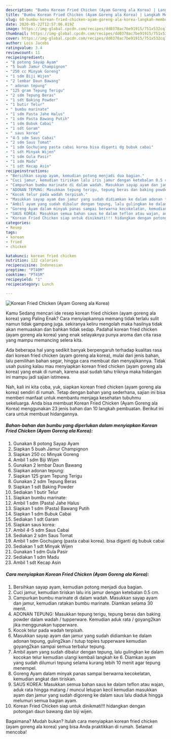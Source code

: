 ```yaml
---
description: "Bumbu Korean Fried Chicken (Ayam Goreng ala Korea) | Langkah Membuat Korean Fried Chicken (Ayam Goreng ala Korea) Yang Bikin Ngiler"
title: "Bumbu Korean Fried Chicken (Ayam Goreng ala Korea) | Langkah Membuat Korean Fried Chicken (Ayam Goreng ala Korea) Yang Bikin Ngiler"
slug: 60-bumbu-korean-fried-chicken-ayam-goreng-ala-korea-langkah-membuat-korean-fried-chicken-ayam-goreng-ala-korea-yang-bikin-ngiler
date: 2020-05-22T12:57:06.819Z
image: https://img-global.cpcdn.com/recipes/dd0378ac7be91915/751x532cq70/korean-fried-chicken-ayam-goreng-ala-korea-foto-resep-utama.jpg
thumbnail: https://img-global.cpcdn.com/recipes/dd0378ac7be91915/751x532cq70/korean-fried-chicken-ayam-goreng-ala-korea-foto-resep-utama.jpg
cover: https://img-global.cpcdn.com/recipes/dd0378ac7be91915/751x532cq70/korean-fried-chicken-ayam-goreng-ala-korea-foto-resep-utama.jpg
author: Lois Jacobs
ratingvalue: 3.4
reviewcount: 11
recipeingredient:
- "8 potong Sayap Ayam"
- "5 buah Jamur Champignon"
- "250 cc Minyak Goreng"
- "1 sdm Biji Wijen"
- "2 lembar Daun Bawang"
- " adonan tepung"
- "125 gram Tepung Terigu"
- "2 sdm Tepung Beras"
- "1 sdt Baking Powder"
- "1 butir Telur"
- " bumbu marinate"
- "1 sdm Pasta Jahe Halus"
- "1 sdm Pasta Bawang Putih"
- "1 sdm Bubuk Cabai"
- "1 sdt Garam"
- " saus korea"
- "4-5 sdm Saus Cabai"
- "2 sdm Saus Tomat"
- "1 sdm Gochujang pasta cabai korea bisa diganti dg bubuk cabai"
- "1 sdt Minyak Wijen"
- "1 sdm Gula Pasir"
- "1 sdm Madu"
- "1 sdt Kecap Asin"
recipeinstructions:
- "Bersihkan sayap ayam, kemudian potong menjadi dua bagian."
- "Cuci jamur, kemudian tiriskan lalu iris jamur dengan ketebalan 0.5 cm."
- "Campurkan bumbu marinate di dalam wadah. Masukkan sayap ayam dan jamur, kemudian ratakan bumbu marinate. Diamkan selama 30 menit."
- "ADONAN TEPUNG: Masukkan tepung terigu, tepung beras dan baking powder dalam wadah / tupperware. Kemudian aduk rata / goyang2kan jika menggunakan tupperware."
- "Kocok telur pada wadah terpisah."
- "Masukkan sayap ayam dan jamur yang sudah didiamkan ke dalam adonan tepung, guling2kan / tutup toples tupperware kemudian goyang2kan sampai semua terbalur tepung."
- "Ambil ayam yang sudah dibalur dengan tepung, lalu gulingkan ke dalam kocokan telur kemudian ulangi kembali langkah ke 6. Diamkan ayam yang sudah dilumuri tepung selama kurang lebih 10 menit agar tepung menempel."
- "Goreng Ayam dalam minyak panas sampai berwarna kecokelatan, kemudian angkat dan tiriskan."
- "SAUS KOREA: Masukkan semua bahan saus ke dalam teflon atau wajan, aduk rata hingga matang / muncul letupan kecil kemudian masukkan ayam dan jamur yang sudah digoreng ke dalam saus lalu diaduk hingga melumuri semua bagian ayam."
- "Korean Fried Chicken siap untuk dinikmati!!! hidangkan dengan potongan daun bawang dan biji wijen."
categories:
- Resep
tags:
- korean
- fried
- chicken

katakunci: korean fried chicken 
nutrition: 122 calories
recipecuisine: Indonesian
preptime: "PT40M"
cooktime: "PT45M"
recipeyield: "1"
recipecategory: Lunch

---
```



![Korean Fried Chicken (Ayam Goreng ala Korea)](https://img-global.cpcdn.com/recipes/dd0378ac7be91915/751x532cq70/korean-fried-chicken-ayam-goreng-ala-korea-foto-resep-utama.jpg)

Kamu Sedang mencari ide resep korean fried chicken (ayam goreng ala korea) yang Paling Enak? Cara menyiapkannya memang tidak terlalu sulit namun tidak gampang juga. sekiranya keliru mengolah maka hasilnya tidak akan memuaskan dan bahkan tidak sedap. Padahal korean fried chicken (ayam goreng ala korea) yang enak selayaknya punya aroma dan cita rasa yang mampu memancing selera kita.

Ada beberapa hal yang sedikit banyak berpengaruh terhadap kualitas rasa dari korean fried chicken (ayam goreng ala korea), mulai dari jenis bahan, lalu pemilihan bahan segar, hingga cara membuat dan menyajikannya. Tidak usah pusing kalau mau menyiapkan korean fried chicken (ayam goreng ala korea) yang enak di rumah, karena asal sudah tahu triknya maka hidangan ini mampu jadi sajian istimewa.




Nah, kali ini kita coba, yuk, siapkan korean fried chicken (ayam goreng ala korea) sendiri di rumah. Tetap dengan bahan yang sederhana, sajian ini bisa memberi manfaat untuk membantu menjaga kesehatan tubuhmu sekeluarga. Anda bisa membuat Korean Fried Chicken (Ayam Goreng ala Korea) menggunakan 23 jenis bahan dan 10 langkah pembuatan. Berikut ini cara untuk membuat hidangannya.

<!--inarticleads1-->

##### Bahan-bahan dan bumbu yang diperlukan dalam menyiapkan Korean Fried Chicken (Ayam Goreng ala Korea):

1. Gunakan 8 potong Sayap Ayam
1. Siapkan 5 buah Jamur Champignon
1. Siapkan 250 cc Minyak Goreng
1. Ambil 1 sdm Biji Wijen
1. Gunakan 2 lembar Daun Bawang
1. Siapkan  adonan tepung:
1. Siapkan 125 gram Tepung Terigu
1. Gunakan 2 sdm Tepung Beras
1. Siapkan 1 sdt Baking Powder
1. Sediakan 1 butir Telur
1. Siapkan  bumbu marinate:
1. Ambil 1 sdm (Pasta) Jahe Halus
1. Siapkan 1 sdm (Pasta) Bawang Putih
1. Siapkan 1 sdm Bubuk Cabai
1. Sediakan 1 sdt Garam
1. Siapkan  saus korea:
1. Ambil 4-5 sdm Saus Cabai
1. Sediakan 2 sdm Saus Tomat
1. Ambil 1 sdm Gochujang (pasta cabai korea). bisa diganti dg bubuk cabai
1. Sediakan 1 sdt Minyak Wijen
1. Gunakan 1 sdm Gula Pasir
1. Sediakan 1 sdm Madu
1. Ambil 1 sdt Kecap Asin




<!--inarticleads2-->

##### Cara menyiapkan Korean Fried Chicken (Ayam Goreng ala Korea):

1. Bersihkan sayap ayam, kemudian potong menjadi dua bagian.
1. Cuci jamur, kemudian tiriskan lalu iris jamur dengan ketebalan 0.5 cm.
1. Campurkan bumbu marinate di dalam wadah. Masukkan sayap ayam dan jamur, kemudian ratakan bumbu marinate. Diamkan selama 30 menit.
1. ADONAN TEPUNG: Masukkan tepung terigu, tepung beras dan baking powder dalam wadah / tupperware. Kemudian aduk rata / goyang2kan jika menggunakan tupperware.
1. Kocok telur pada wadah terpisah.
1. Masukkan sayap ayam dan jamur yang sudah didiamkan ke dalam adonan tepung, guling2kan / tutup toples tupperware kemudian goyang2kan sampai semua terbalur tepung.
1. Ambil ayam yang sudah dibalur dengan tepung, lalu gulingkan ke dalam kocokan telur kemudian ulangi kembali langkah ke 6. Diamkan ayam yang sudah dilumuri tepung selama kurang lebih 10 menit agar tepung menempel.
1. Goreng Ayam dalam minyak panas sampai berwarna kecokelatan, kemudian angkat dan tiriskan.
1. SAUS KOREA: Masukkan semua bahan saus ke dalam teflon atau wajan, aduk rata hingga matang / muncul letupan kecil kemudian masukkan ayam dan jamur yang sudah digoreng ke dalam saus lalu diaduk hingga melumuri semua bagian ayam.
1. Korean Fried Chicken siap untuk dinikmati!!! hidangkan dengan potongan daun bawang dan biji wijen.




Bagaimana? Mudah bukan? Itulah cara menyiapkan korean fried chicken (ayam goreng ala korea) yang bisa Anda praktikkan di rumah. Selamat mencoba!
